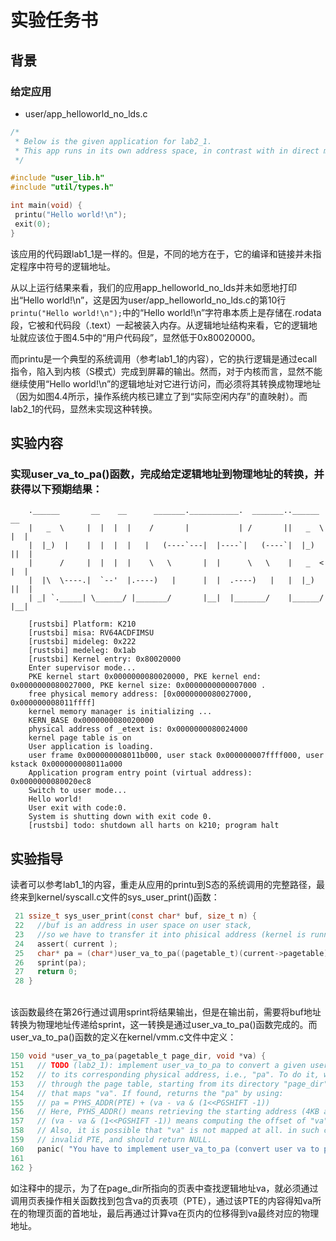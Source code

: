 # 实验任务书

## 背景

### **给定应用**

* user/app\_helloworld\_no\_lds.c

```c
/*
 * Below is the given application for lab2_1.
 * This app runs in its own address space, in contrast with in direct mapping.
 */

#include "user_lib.h"
#include "util/types.h"

int main(void) {
 printu("Hello world!\n");
 exit(0);
}

```

该应用的代码跟lab1\_1是一样的。但是，不同的地方在于，它的编译和链接并未指定程序中符号的逻辑地址。

从以上运行结果来看，我们的应用app\_helloworld\_no\_lds并未如愿地打印出“Hello world!\n”，这是因为user/app\_helloworld\_no\_lds.c的第10行`printu("Hello world!\n");`中的“Hello world!\n”字符串本质上是存储在.rodata段，它被和代码段（.text）一起被装入内存。从逻辑地址结构来看，它的逻辑地址就应该位于图4.5中的“用户代码段”，显然低于0x80020000。

而printu是一个典型的系统调用（参考lab1\_1的内容），它的执行逻辑是通过ecall指令，陷入到内核（S模式）完成到屏幕的输出。然而，对于内核而言，显然不能继续使用“Hello world!\n”的逻辑地址对它进行访问，而必须将其转换成物理地址（因为如图4.4所示，操作系统内核已建立了到“实际空闲内存”的直映射）。而lab2\_1的代码，显然未实现这种转换。

## **实验内容**

### 实现user\_va\_to\_pa()函数，完成给定逻辑地址到物理地址的转换，并获得以下预期结果：

```
    .______       __    __      _______.___________.  _______..______   __
    |   _  \     |  |  |  |    /       |           | /       ||   _  \ |  |
    |  |_)  |    |  |  |  |   |   (----`---|  |----`|   (----`|  |_)  ||  |
    |      /     |  |  |  |    \   \       |  |      \   \    |   _  < |  |
    |  |\  \----.|  `--'  |.----)   |      |  |  .----)   |   |  |_)  ||  |
    | _| `._____| \______/ |_______/       |__|  |_______/    |______/ |__|
    
    [rustsbi] Platform: K210
    [rustsbi] misa: RV64ACDFIMSU
    [rustsbi] mideleg: 0x222
    [rustsbi] medeleg: 0x1ab
    [rustsbi] Kernel entry: 0x80020000
    Enter supervisor mode...
    PKE kernel start 0x0000000080020000, PKE kernel end: 0x0000000080027000, PKE kernel size: 0x0000000000007000 .
    free physical memory address: [0x0000000080027000, 0x000000008011ffff] 
    kernel memory manager is initializing ...
    KERN_BASE 0x0000000080020000
    physical address of _etext is: 0x0000000080024000
    kernel page table is on 
    User application is loading.
    user frame 0x000000008011b000, user stack 0x000000007ffff000, user kstack 0x000000008011a000 
    Application program entry point (virtual address): 0x0000000080020ec8
    Switch to user mode...
    Hello world!
    User exit with code:0.
    System is shutting down with exit code 0.
    [rustsbi] todo: shutdown all harts on k210; program halt  
```

## **实验指导**

读者可以参考lab1\_1的内容，重走从应用的printu到S态的系统调用的完整路径，最终来到kernel/syscall.c文件的sys\_user\_print()函数：

```c
 21 ssize_t sys_user_print(const char* buf, size_t n) {
 22   //buf is an address in user space on user stack,
 23   //so we have to transfer it into phisical address (kernel is running in direct mapping).
 24   assert( current );
 25   char* pa = (char*)user_va_to_pa((pagetable_t)(current->pagetable), (void*)buf);
 26   sprint(pa);
 27   return 0;
 28 }
```

\
该函数最终在第26行通过调用sprint将结果输出，但是在输出前，需要将buf地址转换为物理地址传递给sprint，这一转换是通过user\_va\_to\_pa()函数完成的。而user\_va\_to\_pa()函数的定义在kernel/vmm.c文件中定义：

```c
150 void *user_va_to_pa(pagetable_t page_dir, void *va) {
151   // TODO (lab2_1): implement user_va_to_pa to convert a given user virtual address "va"
152   // to its corresponding physical address, i.e., "pa". To do it, we need to walk
153   // through the page table, starting from its directory "page_dir", to locate the PTE
154   // that maps "va". If found, returns the "pa" by using:
155   // pa = PYHS_ADDR(PTE) + (va - va & (1<<PGSHIFT -1))
156   // Here, PYHS_ADDR() means retrieving the starting address (4KB aligned), and
157   // (va - va & (1<<PGSHIFT -1)) means computing the offset of "va" in its page.
158   // Also, it is possible that "va" is not mapped at all. in such case, we can find
159   // invalid PTE, and should return NULL.
160   panic( "You have to implement user_va_to_pa (convert user va to pa) to print messages in lab2_1.\n" );
161
162 }
```

如注释中的提示，为了在page\_dir所指向的页表中查找逻辑地址va，就必须通过调用页表操作相关函数找到包含va的页表项（PTE），通过该PTE的内容得知va所在的物理页面的首地址，最后再通过计算va在页内的位移得到va最终对应的物理地址。
